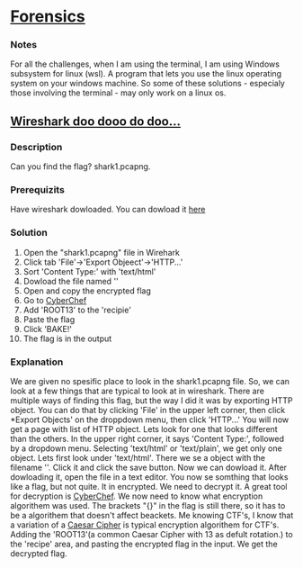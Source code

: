 # [Forensics](https://play.picoctf.org/practice?category=4&page=1)

### Notes
For all the challenges, when I am using the terminal, I am using Windows subsystem for linux (wsl). A program that lets you use the linux operating system on your windows machine. So some of these solutions - especialy those involving the terminal - may only work on a linux os.

## [Wireshark doo dooo do doo...](https://play.picoctf.org/practice/challenge/115?category=4&page=1)
### Description
Can you find the flag? shark1.pcapng.
### Prerequizits
Have wireshark dowloaded. You can dowload it [here](https://www.wireshark.org/download.html)
### Solution
1. Open the "shark1.pcapng" file in Wirehark
2. Click tab 'File'->'Export Objeect'->'HTTP...'
3. Sort 'Content Type:' with 'text/html'
4. Dowload the file named '\'
5. Open and copy the encrypted flag
6. Go to [CyberChef](https://gchq.github.io/CyberChef/)
7. Add 'ROOT13' to the 'recipie'
8. Paste the flag
9. Click 'BAKE!'
10. The flag is in the output

### Explanation
We are given no spesific place to look in the shark1.pcapng file. So, we can look at a few things that are typical to look at in wireshark. There are multiple ways of finding this flag, but the way I did it was by exporting HTTP object. You can do that by clicking 'File' in the upper left corner, then click *Export Objects' on the droppdown menu, then click 'HTTP...' You will now get a page with list of HTTP object. Lets look for one that looks different than the others. In the upper right corner, it says 'Content Type:', followed by a dropdown menu. Selecting 'text/html' or 'text/plain', we get only one object. Lets first look under 'text/html'. There we se a object with the filename '\'. Click it and click the save button. Now we can dowload it. After dowloading it, open the file in a text editor. You now se somthing that looks like a flag, but not quite. It in encrypted. We need to decrypt it. A great tool for decryption is [CyberChef](https://gchq.github.io/CyberChef/). We now need to know what encryption algorithem was used. The brackets "{}" in the flag is still there, so it has to be a algorithem that doesn't affect beackets. Me knowing CTF's, I know that a variation of a [Caesar Cipher](https://en.wikipedia.org/wiki/Caesar_cipher) is typical encryption algorithem for CTF's. Adding the 'ROOT13'(a common Caesar Cipher with 13 as defult rotation.) to the 'recipe' area, and pasting the encrypted flag in the input. We get the decrypted flag.
